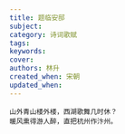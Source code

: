 ```yaml
---
title: 题临安邸
subject: 
category: 诗词歌赋
tags: 
keywords: 
cover: 
authors: 林升
created_when: 宋朝
updated_when: 
---
```


```
山外青山楼外楼，西湖歌舞几时休？
暖风熏得游人醉，直把杭州作汴州。
```
